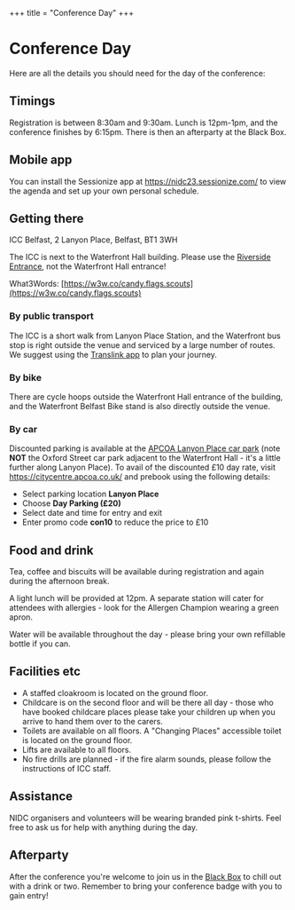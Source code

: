 +++
title = "Conference Day"
+++

# Conference Day

Here are all the details you should need for the day of the conference:

## Timings

Registration is between 8:30am and 9:30am. Lunch is 12pm-1pm, and the conference finishes by 6:15pm. There is then an afterparty at the Black Box.

## Mobile app

You can install the Sessionize app at https://nidc23.sessionize.com/ to view the agenda and set up your own personal schedule.

## Getting there

ICC Belfast, 2 Lanyon Place, Belfast, BT1 3WH

The ICC is next to the Waterfront Hall building. Please use the [Riverside Entrance](https://goo.gl/maps/HBpsZp54xJoYbWHG6), not the Waterfront Hall entrance!

What3Words: [https://w3w.co/candy.flags.scouts](https://w3w.co/candy.flags.scouts)

### By public transport

The ICC is a short walk from Lanyon Place Station, and the Waterfront bus stop is right outside the venue and serviced by a large number of routes. We suggest using the [Translink app](https://www.translink.co.uk/UsingOurServicesandProducts/OurApps/JourneyPlannerApp) to plan your journey.

### By bike

There are cycle hoops outside the Waterfront Hall entrance of the building, and the Waterfront Belfast Bike stand is also directly outside the venue.

### By car

Discounted parking is available at the [APCOA Lanyon Place car park](https://goo.gl/maps/kY77gfY7MKkEic7d8) (note **NOT** the Oxford Street car park adjacent to the Waterfront Hall - it's a little further along Lanyon Place). To avail of the discounted £10 day rate, visit https://citycentre.apcoa.co.uk/ and prebook using the following details:

* Select parking location **Lanyon Place**
* Choose **Day Parking (£20)**
* Select date and time for entry and exit
* Enter promo code **con10** to reduce the price to £10

## Food and drink

Tea, coffee and biscuits will be available during registration and again during the afternoon break.

A light lunch will be provided at 12pm. A separate station will cater for attendees with allergies - look for the Allergen Champion wearing a green apron.

Water will be available throughout the day - please bring your own refillable bottle if you can.

## Facilities etc

* A staffed cloakroom is located on the ground floor.
* Childcare is on the second floor and will be there all day - those who have booked childcare places please take your children up when you arrive to hand them over to the carers.
* Toilets are available on all floors. A "Changing Places" accessible toilet is located on the ground floor.
* Lifts are available to all floors.
* No fire drills are planned - if the fire alarm sounds, please follow the instructions of ICC staff.

## Assistance

NIDC organisers and volunteers will be wearing branded pink t-shirts. Feel free to ask us for help with anything during the day.

## Afterparty

After the conference you're welcome to join us in the [Black Box](https://goo.gl/maps/WRVmPTGkQx2GcWfy5) to chill out with a drink or two. Remember to bring your conference badge with you to gain entry!
